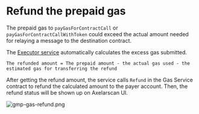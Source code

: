 # Refund the prepaid gas

The prepaid gas to `payGasForContractCall` or `payGasForContractCallWithToken` could exceed the actual amount needed for relaying a message to the destination contract.

The [Executor service](/dev/gmp/executor-service) automatically calculates the excess gas submitted.
```
The refunded amount = The prepaid amount - the actual gas used - the estimated gas for transferring the refund
```
After getting the refund amount, the service calls `Refund` in the Gas Service contract to refund the calculated amount to the payer account. Then, the refund status will be shown up on Axelarscan UI.

![gmp-gas-refund.png](/images/gmp-gas-refund.png)